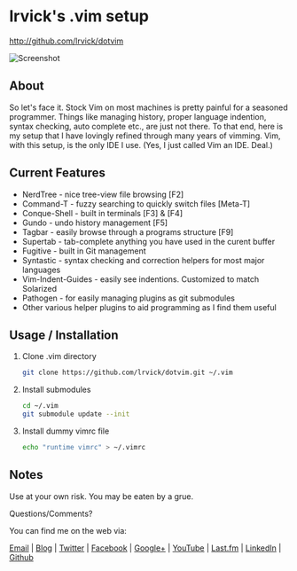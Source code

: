 # lrvick's .vim setup #

<http://github.com/lrvick/dotvim>

![Screenshot](http://github.com/lrvick/dotvim/raw/master/screenshot.png)

## About ##

So let's face it. Stock Vim on most machines is pretty painful for a seasoned
programmer. Things like managing history, proper language indention, syntax
checking, auto complete etc., are just not there. To that end, here is my setup
that I have lovingly refined through many years of vimming. Vim, with this
setup, is the only IDE I use. (Yes, I just called Vim an IDE. Deal.)

## Current Features ##

  * NerdTree - nice tree-view file browsing [F2]
  * Command-T - fuzzy searching to quickly switch files [Meta-T]
  * Conque-Shell - built in terminals [F3] & [F4]
  * Gundo - undo history management [F5]
  * Tagbar - easily browse through a programs structure [F9]
  * Supertab - tab-complete anything you have used in the curent buffer
  * Fugitive - built in Git management
  * Syntastic - syntax checking and correction helpers for most major languages
  * Vim-Indent-Guides - easily see indentions. Customized to match Solarized
  * Pathogen - for easily managing plugins as git submodules
  * Other various helper plugins to aid programming as I find them useful

## Usage / Installation ##

1. Clone .vim directory

    ```bash
    git clone https://github.com/lrvick/dotvim.git ~/.vim
    ```
2. Install submodules

    ```bash
    cd ~/.vim
    git submodule update --init
    ```

3. Install dummy vimrc file

    ```bash
    echo "runtime vimrc" > ~/.vimrc
    ```

## Notes ##

  Use at your own risk. You may be eaten by a grue.

  Questions/Comments?

  You can find me on the web via:

  [Email](mailto://lance@lrvick.net) |
  [Blog](http://lrvick.net) |
  [Twitter](http://twitter.com/lrvick) |
  [Facebook](http://facebook.com/lrvick) |
  [Google+](http://plus.google.com/109278148620470841006) |
  [YouTube](http://youtube.com/lrvick) |
  [Last.fm](http://last.fm/user/lrvick) |
  [LinkedIn](http://linkedin.com/in/lrvick) |
  [Github](http://github.com/lrvick/)

